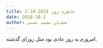 ```yaml
---
title: خاطره روز 2018-10-2
date: 2018-10-2
author: شعبان محمد حسنی
---
```


امروزم یه روز عادی بود مثل روزای گذشته.
